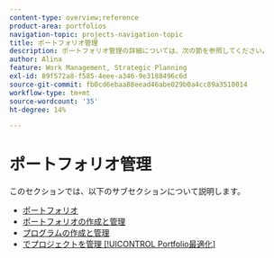 ```yaml
---
content-type: overview;reference
product-area: portfolios
navigation-topic: projects-navigation-topic
title: ポートフォリオ管理
description: ポートフォリオ管理の詳細については、次の節を参照してください。
author: Alina
feature: Work Management, Strategic Planning
exl-id: 89f572a8-f585-4eee-a346-9e3188496c6d
source-git-commit: fb0cd6ebaa88eead46abe029b0a4cc89a3510014
workflow-type: tm+mt
source-wordcount: '35'
ht-degree: 14%

---
```


# ポートフォリオ管理

このセクションでは、以下のサブセクションについて説明します。

* [ポートフォリオ](../../manage-work/portfolios/portfolios-overview/portfolio-overview-1.md)
* [ポートフォリオの作成と管理](../../manage-work/portfolios/create-and-manage-portfolios/create-and-manage-portfolios.md)
* [プログラムの作成と管理](../../manage-work/portfolios/create-and-manage-programs/create-and-manage-programs.md)
* [でプロジェクトを管理 [!UICONTROL Portfolio最適化]](../../manage-work/portfolios/portfolio-optimizer/manage-projects-in-portfolio-optimizer.md)
